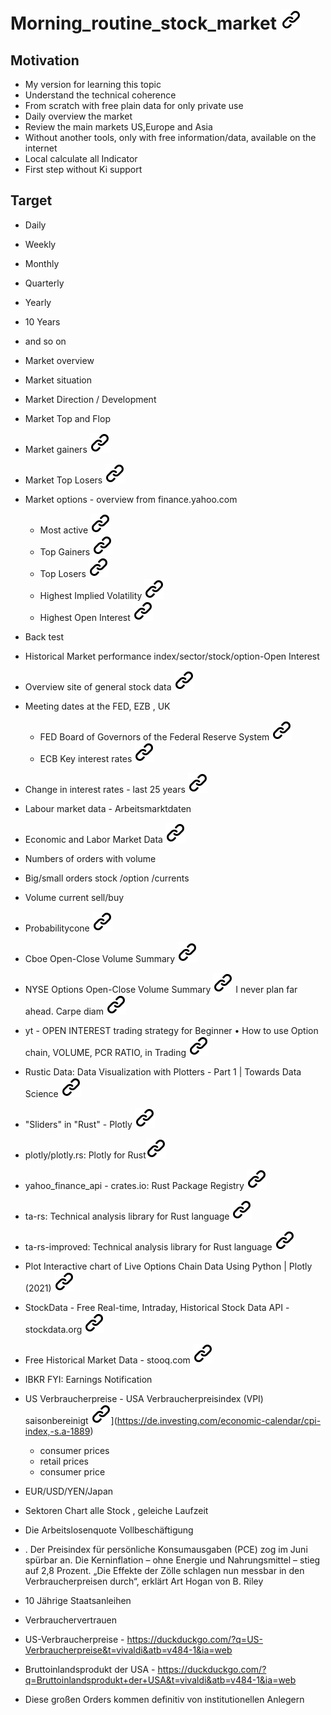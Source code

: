 # Morning_routine_stock_market [![alt text][1]](./README.md)
<!-- keep the format -->
## Motivation
<!-- keep the format -->
- My version for learning this topic
- Understand the technical coherence
- From scratch with free plain data for only private use
- Daily overview the market
- Review the main markets US,Europe and Asia
- Without another tools, only with free information/data, available on the internet
- Local calculate all Indicator
- First step without Ki support
<!-- keep the format -->
## Target
<!-- keep the format -->
- Daily
- Weekly
- Monthly
- Quarterly
- Yearly
- 10 Years
- and so on
- Market overview
- Market situation
- Market Direction / Development
- Market Top and Flop
- Market gainers [![alt text][1]](https://finance.yahoo.com/markets/stocks/gainers/)
- Market Top Losers [![alt text][1]](https://finance.yahoo.com/markets/stocks/losers/)
- Market options - overview from finance.yahoo.com

  - Most active [![alt text][1]](https://finance.yahoo.com/markets/options/most-active/)
  - Top Gainers [![alt text][1]](https://finance.yahoo.com/markets/options/gainers/)
  - Top Losers [![alt text][1]](https://finance.yahoo.com/markets/options/losers/)
  - Highest Implied Volatility  [![alt text][1]](https://finance.yahoo.com/markets/options/highest-implied-volatility/)
  - Highest Open Interest [![alt text][1]](https://finance.yahoo.com/markets/options/highest-implied-volatility/)

- Back test
- Historical Market performance index/sector/stock/option-Open Interest
- Overview site of general stock data [![alt text][1]](https://fred.stlouisfed.org/tags/series?addgraph2=&pageID=1&ob=pv&od=desc&t=europe%3Binterest+rate&et=)
- Meeting dates at the FED, EZB , UK

  - FED Board of Governors of the Federal Reserve System [![alt text][1]](https://www.federalreserve.gov/monetarypolicy/fomccalendars.htm)
  - ECB Key interest rates  [![alt text][1]](https://www.ecb.europa.eu/stats/policy_and_exchange_rates/key_ecb_interest_rates/html/index.en.html)
- Change in interest rates - last 25 years [![alt text][1]](https://duckduckgo.com/?q=Change+in+interest+rates&t=vivaldi&atb=v484-1&ia=web)
- Labour market data - Arbeitsmarktdaten
- Economic and Labor Market Data [![alt text][1]](https://www.dol.gov/agencies/eta/performance/labor-market-data)
- Numbers of orders with volume
- Big/small orders stock /option /currents
- Volume current sell/buy
- Probabilitycone [![alt text][1]](https://de.tradingview.com/scripts/probabilitycone/)
- Cboe Open-Close Volume Summary [![alt text][1]]( https://datashop.cboe.com/cboe-options-open-close-volume-summary)
- NYSE Options Open-Close Volume Summary [![alt text][1]](https://www.nyse.com/market-data/historical/open-close-volume-summary)
I never plan far ahead. Carpe diam [![alt text][1]](https://www.nyse.com/market-data/historical/open-close-volume-summary)
- yt - OPEN INTEREST trading strategy for Beginner • How to use Option chain, VOLUME, PCR RATIO, in Trading [![alt text][1]](https://www.youtube.com/watch?v=uVbSDt0-ZTQ)
- Rustic Data: Data Visualization with Plotters - Part 1 | Towards Data Science [![alt text][1]](https://towardsdatascience.com/rustic-data-data-visualization-with-plotters-part-1-7a34b6f4a603/)
- "Sliders" in "Rust" - Plotly  [![alt text][1]](https://duckduckgo.com/?q=%22Sliders%22+in+%22Rust%22+-+Plotly&t=vivaldi&atb=v484-1&ia=web)
- plotly/plotly.rs: Plotly for Rust[![alt text][1]](https://github.com/plotly/plotly.rs/tree/main)
- yahoo_finance_api - crates.io: Rust Package Registry [![alt text][1]](https://crates.io/crates/yahoo_finance_api)
- ta-rs: Technical analysis library for Rust language [![alt text][1]](https://github.com/greyblake/ta-rs/tree/master)
- ta-rs-improved: Technical analysis library for Rust language [![alt text][1]](https://github.com/austin-starks/ta-rs-improved)
- Plot Interactive chart of Live Options Chain Data Using Python | Plotly (2021) [![alt text][1]](https://www.youtube.com/watch?app=desktop&v=HA9jAwRKSCE)
- StockData - Free Real-time, Intraday, Historical Stock Data API - stockdata.org [![alt text][1]](https://www.stockdata.org)
- Free Historical Market Data - stooq.com [![alt text][1]](https://stooq.com/db/h/)
- IBKR FYI: Earnings Notification
- US Verbraucherpreise - USA Verbraucherpreisindex (VPI) saisonbereinigt ![alt text][1]](https://de.investing.com/economic-calendar/cpi-index,-s.a-1889)
  - consumer prices
  - retail prices
  - consumer price

- EUR/USD/YEN/Japan
- Sektoren Chart alle Stock , geleiche Laufzeit
- Die Arbeitslosenquote Vollbeschäftigung
- . Der Preisindex für persönliche Konsumausgaben (PCE) zog im Juni spürbar an. Die Kerninflation – ohne Energie und Nahrungsmittel – stieg auf 2,8 Prozent. „Die Effekte der Zölle schlagen nun messbar in den Verbraucherpreisen durch“, erklärt Art Hogan von B. Riley
- 10 Jährige Staatsanleihen
- Verbrauchervertrauen
- US-Verbraucherpreise - https://duckduckgo.com/?q=US-Verbraucherpreise&t=vivaldi&atb=v484-1&ia=web
- Bruttoinlandsprodukt der USA - https://duckduckgo.com/?q=Bruttoinlandsprodukt+der+USA&t=vivaldi&atb=v484-1&ia=web
- Diese großen Orders kommen definitiv von institutionellen Anlegern

<!-- Link sign - Don't Found a better way :-( - You know a better method? - send me a email -->
[1]: ./img/link_symbol.svg
<!-- keep the format -->